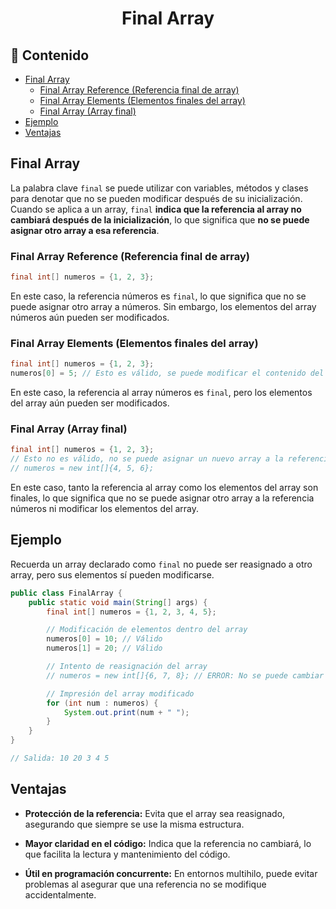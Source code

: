 <h1 align="center">Final Array</h1>

<h2>📑 Contenido</h2>

- [Final Array](#final-array)
  - [Final Array Reference (Referencia final de array)](#final-array-reference-referencia-final-de-array)
  - [Final Array Elements (Elementos finales del array)](#final-array-elements-elementos-finales-del-array)
  - [Final Array (Array final)](#final-array-array-final)
- [Ejemplo](#ejemplo)
- [Ventajas](#ventajas)

## Final Array

La palabra clave `final` se puede utilizar con variables, métodos y clases para denotar que no se pueden modificar después de su inicialización. Cuando se aplica a un array, `final` **indica que la referencia al array no cambiará después de la inicialización**, lo que significa que **no se puede asignar otro array a esa referencia**.

### Final Array Reference (Referencia final de array)

```java
final int[] numeros = {1, 2, 3};
```

En este caso, la referencia números es `final`, lo que significa que no se puede asignar otro array a números. Sin embargo, los elementos del array números aún pueden ser modificados.

### Final Array Elements (Elementos finales del array)

```java
final int[] numeros = {1, 2, 3};
numeros[0] = 5; // Esto es válido, se puede modificar el contenido del array
```

En este caso, la referencia al array números es `final`, pero los elementos del array aún pueden ser modificados.

### Final Array (Array final)

```java
final int[] numeros = {1, 2, 3};
// Esto no es válido, no se puede asignar un nuevo array a la referencia final
// numeros = new int[]{4, 5, 6};
```

En este caso, tanto la referencia al array como los elementos del array son finales, lo que significa que no se puede asignar otro array a la referencia números ni modificar los elementos del array.

## Ejemplo

Recuerda un array declarado como `final` no puede ser reasignado a otro array, pero sus elementos sí pueden modificarse.

```java
public class FinalArray {
    public static void main(String[] args) {
        final int[] numeros = {1, 2, 3, 4, 5};

        // Modificación de elementos dentro del array
        numeros[0] = 10; // Válido
        numeros[1] = 20; // Válido

        // Intento de reasignación del array
        // numeros = new int[]{6, 7, 8}; // ERROR: No se puede cambiar la referencia

        // Impresión del array modificado
        for (int num : numeros) {
            System.out.print(num + " ");
        }
    }
}

// Salida: 10 20 3 4 5
```

## Ventajas

- **Protección de la referencia:** Evita que el array sea reasignado, asegurando que siempre se use la misma estructura.

- **Mayor claridad en el código:** Indica que la referencia no cambiará, lo que facilita la lectura y mantenimiento del código.

- **Útil en programación concurrente:** En entornos multihilo, puede evitar problemas al asegurar que una referencia no se modifique accidentalmente.
